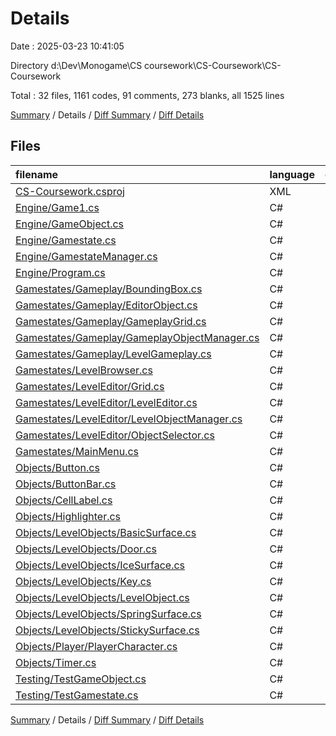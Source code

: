 # Details

Date : 2025-03-23 10:41:05

Directory d:\\Dev\\Monogame\\CS coursework\\CS-Coursework\\CS-Coursework

Total : 32 files,  1161 codes, 91 comments, 273 blanks, all 1525 lines

[Summary](results.md) / Details / [Diff Summary](diff.md) / [Diff Details](diff-details.md)

## Files
| filename | language | code | comment | blank | total |
| :--- | :--- | ---: | ---: | ---: | ---: |
| [CS-Coursework.csproj](/CS-Coursework.csproj) | XML | 30 | 0 | 0 | 30 |
| [Engine/Game1.cs](/Engine/Game1.cs) | C# | 52 | 1 | 15 | 68 |
| [Engine/GameObject.cs](/Engine/GameObject.cs) | C# | 8 | 0 | 5 | 13 |
| [Engine/Gamestate.cs](/Engine/Gamestate.cs) | C# | 30 | 0 | 4 | 34 |
| [Engine/GamestateManager.cs](/Engine/GamestateManager.cs) | C# | 25 | 0 | 3 | 28 |
| [Engine/Program.cs](/Engine/Program.cs) | C# | 2 | 0 | 0 | 2 |
| [Gamestates/Gameplay/BoundingBox.cs](/Gamestates/Gameplay/BoundingBox.cs) | C# | 20 | 0 | 5 | 25 |
| [Gamestates/Gameplay/EditorObject.cs](/Gamestates/Gameplay/EditorObject.cs) | C# | 33 | 2 | 8 | 43 |
| [Gamestates/Gameplay/GameplayGrid.cs](/Gamestates/Gameplay/GameplayGrid.cs) | C# | 20 | 3 | 9 | 32 |
| [Gamestates/Gameplay/GameplayObjectManager.cs](/Gamestates/Gameplay/GameplayObjectManager.cs) | C# | 65 | 12 | 13 | 90 |
| [Gamestates/Gameplay/LevelGameplay.cs](/Gamestates/Gameplay/LevelGameplay.cs) | C# | 73 | 6 | 21 | 100 |
| [Gamestates/LevelBrowser.cs](/Gamestates/LevelBrowser.cs) | C# | 70 | 0 | 18 | 88 |
| [Gamestates/LevelEditor/Grid.cs](/Gamestates/LevelEditor/Grid.cs) | C# | 43 | 7 | 12 | 62 |
| [Gamestates/LevelEditor/LevelEditor.cs](/Gamestates/LevelEditor/LevelEditor.cs) | C# | 76 | 7 | 21 | 104 |
| [Gamestates/LevelEditor/LevelObjectManager.cs](/Gamestates/LevelEditor/LevelObjectManager.cs) | C# | 46 | 10 | 11 | 67 |
| [Gamestates/LevelEditor/ObjectSelector.cs](/Gamestates/LevelEditor/ObjectSelector.cs) | C# | 35 | 4 | 10 | 49 |
| [Gamestates/MainMenu.cs](/Gamestates/MainMenu.cs) | C# | 50 | 3 | 16 | 69 |
| [Objects/Button.cs](/Objects/Button.cs) | C# | 69 | 5 | 10 | 84 |
| [Objects/ButtonBar.cs](/Objects/ButtonBar.cs) | C# | 35 | 4 | 9 | 48 |
| [Objects/CellLabel.cs](/Objects/CellLabel.cs) | C# | 17 | 0 | 6 | 23 |
| [Objects/Highlighter.cs](/Objects/Highlighter.cs) | C# | 17 | 0 | 6 | 23 |
| [Objects/LevelObjects/BasicSurface.cs](/Objects/LevelObjects/BasicSurface.cs) | C# | 5 | 0 | 3 | 8 |
| [Objects/LevelObjects/Door.cs](/Objects/LevelObjects/Door.cs) | C# | 10 | 2 | 3 | 15 |
| [Objects/LevelObjects/IceSurface.cs](/Objects/LevelObjects/IceSurface.cs) | C# | 8 | 1 | 3 | 12 |
| [Objects/LevelObjects/Key.cs](/Objects/LevelObjects/Key.cs) | C# | 14 | 2 | 4 | 20 |
| [Objects/LevelObjects/LevelObject.cs](/Objects/LevelObjects/LevelObject.cs) | C# | 47 | 1 | 12 | 60 |
| [Objects/LevelObjects/SpringSurface.cs](/Objects/LevelObjects/SpringSurface.cs) | C# | 14 | 2 | 5 | 21 |
| [Objects/LevelObjects/StickySurface.cs](/Objects/LevelObjects/StickySurface.cs) | C# | 10 | 0 | 4 | 14 |
| [Objects/Player/PlayerCharacter.cs](/Objects/Player/PlayerCharacter.cs) | C# | 144 | 19 | 24 | 187 |
| [Objects/Timer.cs](/Objects/Timer.cs) | C# | 42 | 0 | 8 | 50 |
| [Testing/TestGameObject.cs](/Testing/TestGameObject.cs) | C# | 24 | 0 | 3 | 27 |
| [Testing/TestGamestate.cs](/Testing/TestGamestate.cs) | C# | 27 | 0 | 2 | 29 |

[Summary](results.md) / Details / [Diff Summary](diff.md) / [Diff Details](diff-details.md)